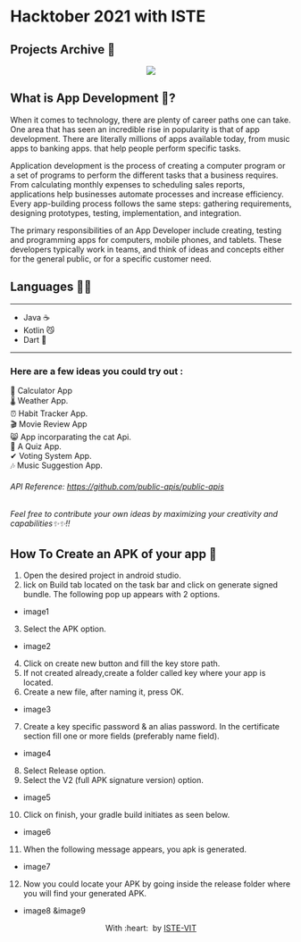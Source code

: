<h1>
  Hacktober 2021 with ISTE
</h1>

<h2>
Projects Archive 📨
</h2>

<p align="center">
<img src="https://png.pngtree.com/element_our/png/20181015/mobile-applications-and-mobile-development-concept.-flat-vector-illustration.-png_133093.jpg">
</p>


## What is App Development 📱?
When it comes to technology, there are plenty of career paths one can take. One area that has seen an incredible rise in popularity is that of app development. There are literally millions of apps available today, from music apps to banking apps. that help people perform specific tasks.

Application development is the process of creating a computer program or a set of programs to perform the different tasks that a business requires. From calculating monthly expenses to scheduling sales reports, applications help businesses automate processes and increase efficiency. Every app-building process follows the same steps: gathering requirements, designing prototypes, testing, implementation, and integration.

The primary responsibilities of an App Developer include creating, testing and programming apps for computers, mobile phones, and tablets. These developers typically work in teams, and think of ideas and concepts either for the general public, or for a specific customer need.

## Languages 👨‍💻

---

* Java ☕️
* Kotlin 😼
* Dart  🎯

---

### Here are a few ideas you could try out :

🧮 Calculator App <br>
🌡 Weather App. <br>
⏰ Habit Tracker App. <br>
🎬 Movie Review App <br>
😸 App incorparating the cat Api. <br>
📃 A Quiz App. <br>
✔ Voting System App. <br>
🎶 Music Suggestion App. <br> 

###### API Reference: https://github.com/public-apis/public-apis 

###### Feel free to contribute your own ideas by maximizing your creativity and capabilities✨✨!! 




## How To Create an APK of your app 📲

1. Open the desired project in android studio. <br>
2. lick on Build tab located on the task bar and click on generate signed bundle. The following pop up appears with 2 options. <br>
* image1
3. Select the APK option. <br>
* image2
4. Click on create new button and fill the key store path. <br>
5. If not created already,create a folder called key where your app is located.  <br>
6. Create a new file, after naming it, press OK. <br>
* image3
7. Create a key specific password & an alias password. In the certificate section fill one or more fields (preferably name field). <br>
* image4
8. Select Release option. <br>
9. Select the V2 (full APK signature version) option. <br>
* image5
10. Click on finish, your gradle build initiates as seen below. <br>
* image6
11. When the following message appears, you apk is generated. <br>
* image7
12. Now you could locate your APK by going inside the release folder where you will find your generated APK. <br>
* image8 &image9

    
<p align="center">
	With :heart: &nbsp;by <a href="https://istevit.in/" target="_blank">ISTE-VIT</a>
</p>

